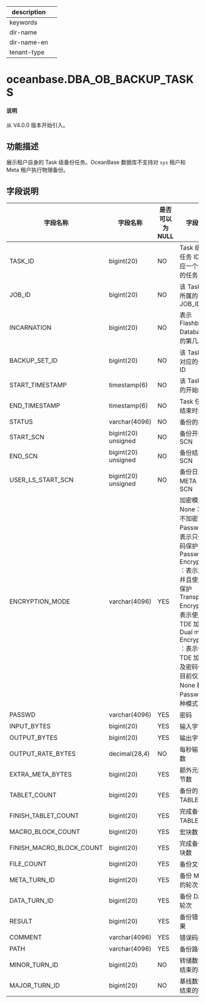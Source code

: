 |description||
|---|---|
|keywords||
|dir-name||
|dir-name-en||
|tenant-type||

# oceanbase.DBA_OB_BACKUP_TASKS

<main id="notice" type='explain'>
<h4>说明</h4>
<p>从 V4.0.0 版本开始引入。</p>
</main>

## 功能描述

展示租户自身的 Task 级备份任务。OceanBase 数据库不支持对 `sys` 租户和 Meta 租户执行物理备份。

## 字段说明

| 字段名称                       | 字段名称        | 是否可以为 NULL | 字段名称                         |
|-------------------------------|----------------|-----------------|----------------------------------|
| TASK_ID                       | bigint(20)     | NO              | Task 级备份任务 ID，对应一个备份集的任务 |
| JOB_ID                        | bigint(20)     | NO              | 该 Task 任务所属的 JOB_ID |
| INCARNATION                   | bigint(20)     | NO              | 表示 Flashback Database 后的第几次分身 |
| BACKUP_SET_ID                 | bigint(20)     | NO              | 该 Task 任务对应的备份集 ID |         
| START_TIMESTAMP               | timestamp(6)   | NO              | 该 Task 任务的开始时间 |       
| END_TIMESTAMP                 | timestamp(6)   | NO              | Task 任务的结束时间 |
| STATUS                        | varchar(4096)  | NO              | 备份的状态 |
| START_SCN                     | bigint(20) unsigned | NO         | 备份开始的 SCN |
| END_SCN                       | bigint(20) unsigned | NO         | 备份结束的 SCN |
| USER_LS_START_SCN             | bigint(20) unsigned | NO         | 备份日志流 META 的 SCN |
| ENCRYPTION_MODE               | varchar(4096)  | YES             | 加密模式：<br>None：表示不加密<br>Password：表示只使用密码保护<br>Password Encryption ：表示加密，并且使用密码保护<br>Transparent Encryption：表示使用 TDE 加密<br>Dual mode Encryption ：表示使用 TDE 加密以及密码保护<br>目前仅支持 None 和 Password 两种模式 |
| PASSWD                        | varchar(4096)  | YES             | 密码 |      
| INPUT_BYTES                   | bigint(20)     | YES             | 输入字节数 |      
| OUTPUT_BYTES                  | bigint(20)     | YES             | 输出字节数 |      
| OUTPUT_RATE_BYTES             | decimal(28,4)  | NO              | 每秒输出字节数 |
| EXTRA_META_BYTES              | bigint(20)     | YES             | 额外元数据字节数 |      
| TABLET_COUNT                  | bigint(20)     | YES             | 备份的 TABLET 总量 |       
| FINISH_TABLET_COUNT           | bigint(20)     | YES             | 完成备份的 TABLET 总量 |        
| MACRO_BLOCK_COUNT             | bigint(20)     | YES             | 宏块数 |
| FINISH_MACRO_BLOCK_COUNT      | bigint(20)     | YES             | 完成备份的宏块数 |      
| FILE_COUNT                    | bigint(20)     | YES             | 备份文件数 |      
| META_TURN_ID                  | bigint(20)     | YES             | 备份 META 的轮次 |        
| DATA_TURN_ID                  | bigint(20)     | YES             | 备份 DATA 的轮次 |                
| RESULT                        | bigint(20)     | YES             | 备份错误码结果 |
| COMMENT                       | varchar(4096)  | YES             | 错误码描述 |
| PATH                          | varchar(4096)  | YES             | 备份路径 |
| MINOR_TURN_ID                 | bigint(20)     | NO              | 转储数据备份结束的轮次      |
| MAJOR_TURN_ID                 | bigint(20)     | NO              | 基线数据备份结束的轮次      |

